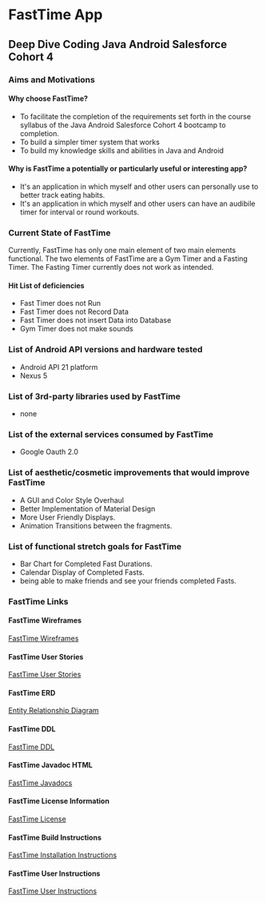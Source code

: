 
# FastTime App
## Deep Dive Coding Java Android __Salesforce__ Cohort 4

### Aims and Motivations
#### Why choose FastTime?
* To facilitate the completion of the requirements set forth in the course syllabus of the Java Android Salesforce Cohort 4 bootcamp to completion.
* To build a simpler timer system that works
* To build my knowledge skills and abilities in Java and Android
#### Why is FastTime a potentially or particularly useful or interesting app?
* It's an application in which myself and other users can personally use to better track eating habits.
* It's an application in which myself and other users can have an audibile timer for interval  or round workouts.
 
### Current State of FastTime
Currently, FastTime has only one main element of two main elements functional. 
The two elements of FastTime are a Gym Timer and a Fasting Timer. 
The Fasting Timer currently does not work as intended.
#### Hit List of deficiencies
* Fast Timer does not Run
* Fast Timer does not Record Data
* Fast Timer does not insert Data into Database
* Gym Timer does not make sounds

### List of Android API versions and hardware tested
* Android API 21 platform
* Nexus 5

### List of 3rd-party libraries used by FastTime
* none

### List of the external services consumed by FastTime
* Google Oauth 2.0

### List of aesthetic/cosmetic improvements that would improve FastTime
* A GUI and Color Style Overhaul
* Better Implementation of Material Design
* More User Friendly Displays.
* Animation Transitions between the fragments. 

### List of functional stretch goals for FastTime
* Bar Chart for Completed Fast Durations. 
* Calendar Display of Completed Fasts.
* being able to make friends and see your friends completed Fasts.
 
### FastTime Links
#### FastTime Wireframes
[FastTime Wireframes](docs/FastTimeWireFrame)
#### FastTime User Stories
[FastTime User Stories](docs/FastTimeERD)
#### FastTime ERD
[Entity Relationship Diagram](docs/FastTimeERD)
#### FastTime DDL
[FastTime DDL](docs/ddl)
#### FastTime Javadoc HTML
[FastTime Javadocs](docs/api)
#### FastTime License Information
[FastTime License](/LICENSE)
#### FastTime Build Instructions
[FastTime Installation Instructions](docs/installation)
#### FastTime User Instructions
[FastTime User Instructions](docs/instructions)



